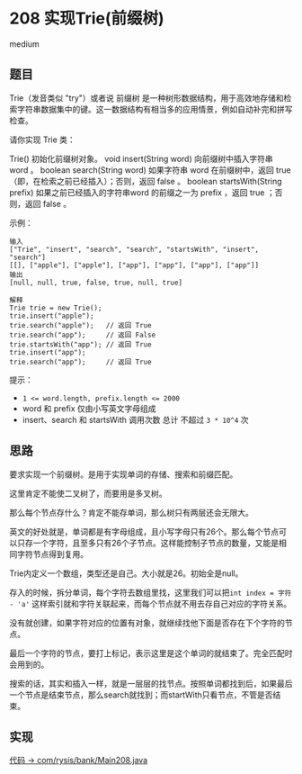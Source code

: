 # 208 实现Trie(前缀树)

medium

## 题目

Trie（发音类似 "try"）或者说 前缀树 是一种树形数据结构，用于高效地存储和检索字符串数据集中的键。这一数据结构有相当多的应用情景，例如自动补完和拼写检查。

请你实现 Trie 类：

Trie() 初始化前缀树对象。
void insert(String word) 向前缀树中插入字符串 word 。
boolean search(String word) 如果字符串 word 在前缀树中，返回 true（即，在检索之前已经插入）；否则，返回 false 。
boolean startsWith(String prefix) 如果之前已经插入的字符串word 的前缀之一为 prefix ，返回 true ；否则，返回 false 。


示例：
```
输入
["Trie", "insert", "search", "search", "startsWith", "insert", "search"]
[[], ["apple"], ["apple"], ["app"], ["app"], ["app"], ["app"]]
输出
[null, null, true, false, true, null, true]

解释
Trie trie = new Trie();
trie.insert("apple");
trie.search("apple");   // 返回 True
trie.search("app");     // 返回 False
trie.startsWith("app"); // 返回 True
trie.insert("app");
trie.search("app");     // 返回 True
```

提示：
- `1 <= word.length, prefix.length <= 2000`
- word 和 prefix 仅由小写英文字母组成
- insert、search 和 startsWith 调用次数 总计 不超过 `3 * 10^4` 次


## 思路

要求实现一个前缀树。是用于实现单词的存储、搜索和前缀匹配。

这里肯定不能使二叉树了，而要用是多叉树。

那么每个节点存什么？肯定不能存单词，那么树只有两层还会无限大。

英文的好处就是，单词都是有字母组成，且小写字母只有26个。那么每个节点可以只存一个字符，且至多只有26个子节点。这样能控制子节点的数量，又能是相同字符节点得到复用。

Trie内定义一个数组，类型还是自己。大小就是26。初始全是null。

存入的时候，拆分单词，每个字符去数组里找，这里我们可以把`int index = 字符 - 'a'` 这样索引就和字符关联起来，而每个节点就不用去存自己对应的字符关系。

没有就创建，如果字符对应的位置有对象，就继续找他下面是否存在下个字符的节点。

最后一个字符的节点，要打上标记，表示这里是这个单词的就结束了。完全匹配时会用到的。

搜索的话，其实和插入一样，就是一层层的找节点。按照单词都找到后，如果最后一个节点是结束节点，那么search就找到；而startWith只看节点，不管是否结束。

## 实现

[代码 -> com/rysis/bank/Main208.java](../../src/com/rysis/bank/Main208.java)